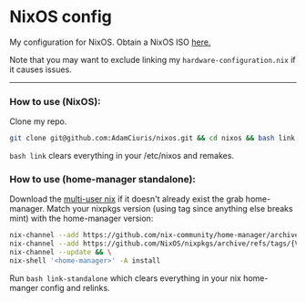 <h1>NixOS config</h1>

My configuration for NixOS. Obtain a NixOS ISO [here.](https://nixos.org/manual/nixos/stable/#sec-obtaining)

Note that you may want to exclude linking my `hardware-configuration.nix` if it causes issues.

---

<h3>How to use (NixOS):</h3>

Clone my repo.

```bash
git clone git@github.com:AdamCiuris/nixos.git && cd nixos && bash link
```

`bash link` clears everything in your /etc/nixos and remakes.


<h3>How to use (home-manager standalone):</h3>

Download the [multi-user nix](https://nixos.org/download/) if it doesn't already exist the grab home-manager. Match your nixpkgs version (using tag since anything else breaks mint) with the home-manager version:

```bash
nix-channel --add https://github.com/nix-community/home-manager/archive/release-{VERSION}.tar.gz home-manager && \
nix-channel --add https://github.com/NixOS/nixpkgs/archive/refs/tags/{VERSION}.tar.gz nixpkgs && \
nix-channel --update && \
nix-shell '<home-manager>' -A install
```

Run `bash link-standalone` which clears everything in your nix home-manger config and relinks.

